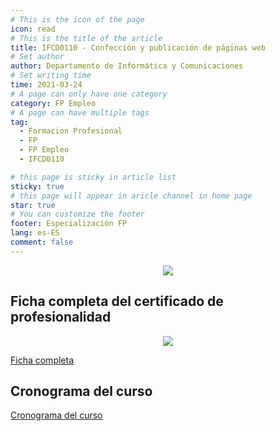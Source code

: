 ```yaml
---
# This is the icon of the page
icon: read
# This is the title of the article
title: IFCD0110 - Confección y publicación de páginas web
# Set author
author: Departamento de Informática y Comunicaciones
# Set writing time
time: 2021-03-24
# A page can only have one category
category: FP Empleo
# A page can have multiple tags
tag:
  - Formacion Profesional
  - FP
  - FP Empleo
  - IFCD0110

# this page is sticky in article list
sticky: true
# this page will appear in aricle channel in home page
star: true
# You can customize the footer
footer: Especialización FP
lang: es-ES
comment: false
---
```


<p style="text-align:center;">
  <img src="/assets/img/Cartel-IFCD0110_2020.jpeg" />
</p>

## **Ficha completa del certificado de profesionalidad**

<p style="text-align:center;">
  <img src="/assets/img/01-Ficha-IFCD0110.jpeg" />
</p>

[Ficha completa](http://cifpvirgendegracia.com/SEPE/IFCD0110/IFCD0110_ficha.pdf)

## **Cronograma del curso**

[Cronograma del curso](http://cifpvirgendegracia.com/SEPE/IFCD0110/2020.09.30%20CRONOGRAMA%20IFCD0110.pdf)